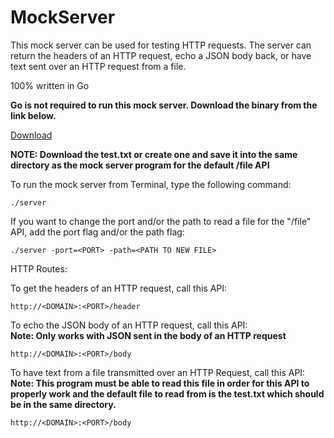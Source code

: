 # MockServer
This mock server can be used for testing HTTP requests. The server can return the headers of an HTTP request, echo a JSON body back, or have text sent over an HTTP request from a file.

100% written in Go

**Go is not required to run this mock server. Download the binary from the link below.**

[Download](https://github.com/akhil-datla/Mock-Server/releases/)

**NOTE: Download the test.txt or create one and save it into the same directory as the mock server program for the default /file API**

To run the mock server from Terminal, type the following command:
```
./server
```
If you want to change the port and/or the path to read a file for the "/file" API, add the port flag and/or the path flag:
```
./server -port=<PORT> -path=<PATH TO NEW FILE>
```

HTTP Routes:

To get the headers of an HTTP request, call this API:
```
http://<DOMAIN>:<PORT>/header
```
To echo the JSON body of an HTTP request, call this API:\
**Note: Only works with JSON sent in the body of an HTTP request**
```
http://<DOMAIN>:<PORT>/body
```
To have text from a file transmitted over an HTTP Request, call this API:\
**Note: This program must be able to read this file in order for this API to properly work and the default file to read from is the test.txt which should be in the same directory.**
```
http://<DOMAIN>:<PORT>/body
```
